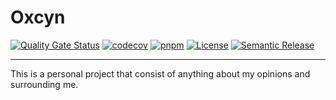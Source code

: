 # Oxcyn

[![Quality Gate Status](https://sonarcloud.io/api/project_badges/measure?project=itsferdiardiansa_Oxcyn&metric=alert_status)](https://sonarcloud.io/summary/new_code?id=itsferdiardiansa_Oxcyn)
[![codecov](https://codecov.io/gh/itsferdiardiansa/Oxcyn/graph/badge.svg?token=RAK1A63V6F)](https://codecov.io/gh/itsferdiardiansa/Oxcyn)
[![pnpm](https://img.shields.io/badge/maintained%20with-pnpm-f9ad00.svg)](https://pnpm.io/)
[![License](https://img.shields.io/npm/l/nx.svg?style=flat-square)](https://github.com/itsferdiardiansa/Oxcyn/tree/docs/project?tab=License-1-ov-file)
[![Semantic Release](https://img.shields.io/badge/%20%20%F0%9F%93%A6%F0%9F%9A%80-semantic--release-e10079.svg?style=flat-square)]()

---

This is a personal project that consist of anything about my opinions and surrounding me.

